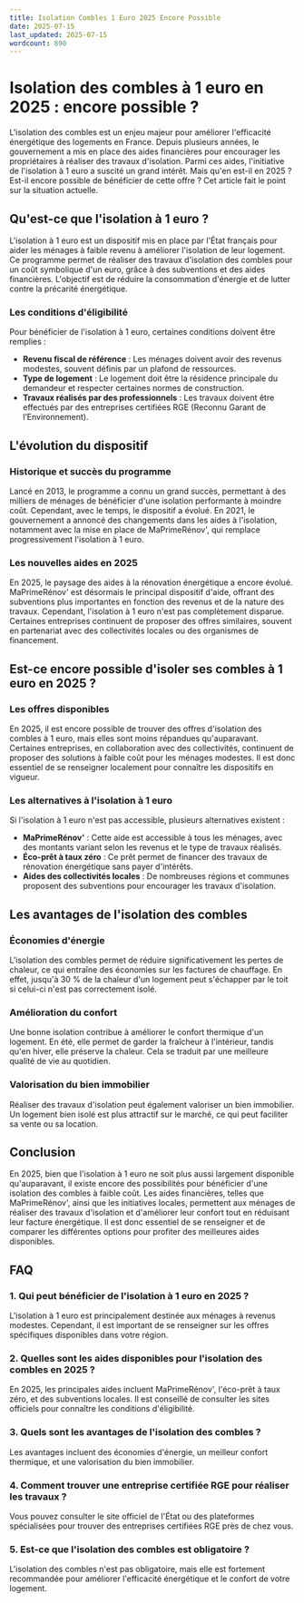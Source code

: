 ```yaml
---
title: Isolation Combles 1 Euro 2025 Encore Possible
date: 2025-07-15
last_updated: 2025-07-15
wordcount: 890
---
```


# Isolation des combles à 1 euro en 2025 : encore possible ?

L'isolation des combles est un enjeu majeur pour améliorer l'efficacité énergétique des logements en France. Depuis plusieurs années, le gouvernement a mis en place des aides financières pour encourager les propriétaires à réaliser des travaux d'isolation. Parmi ces aides, l'initiative de l'isolation à 1 euro a suscité un grand intérêt. Mais qu'en est-il en 2025 ? Est-il encore possible de bénéficier de cette offre ? Cet article fait le point sur la situation actuelle.

## Qu'est-ce que l'isolation à 1 euro ?

L'isolation à 1 euro est un dispositif mis en place par l'État français pour aider les ménages à faible revenu à améliorer l'isolation de leur logement. Ce programme permet de réaliser des travaux d'isolation des combles pour un coût symbolique d'un euro, grâce à des subventions et des aides financières. L'objectif est de réduire la consommation d'énergie et de lutter contre la précarité énergétique.

### Les conditions d'éligibilité

Pour bénéficier de l'isolation à 1 euro, certaines conditions doivent être remplies :

- **Revenu fiscal de référence** : Les ménages doivent avoir des revenus modestes, souvent définis par un plafond de ressources.
- **Type de logement** : Le logement doit être la résidence principale du demandeur et respecter certaines normes de construction.
- **Travaux réalisés par des professionnels** : Les travaux doivent être effectués par des entreprises certifiées RGE (Reconnu Garant de l’Environnement).

## L'évolution du dispositif

### Historique et succès du programme

Lancé en 2013, le programme a connu un grand succès, permettant à des milliers de ménages de bénéficier d'une isolation performante à moindre coût. Cependant, avec le temps, le dispositif a évolué. En 2021, le gouvernement a annoncé des changements dans les aides à l'isolation, notamment avec la mise en place de MaPrimeRénov', qui remplace progressivement l'isolation à 1 euro.

### Les nouvelles aides en 2025

En 2025, le paysage des aides à la rénovation énergétique a encore évolué. MaPrimeRénov' est désormais le principal dispositif d'aide, offrant des subventions plus importantes en fonction des revenus et de la nature des travaux. Cependant, l'isolation à 1 euro n'est pas complètement disparue. Certaines entreprises continuent de proposer des offres similaires, souvent en partenariat avec des collectivités locales ou des organismes de financement.

## Est-ce encore possible d'isoler ses combles à 1 euro en 2025 ?

### Les offres disponibles

En 2025, il est encore possible de trouver des offres d'isolation des combles à 1 euro, mais elles sont moins répandues qu'auparavant. Certaines entreprises, en collaboration avec des collectivités, continuent de proposer des solutions à faible coût pour les ménages modestes. Il est donc essentiel de se renseigner localement pour connaître les dispositifs en vigueur.

### Les alternatives à l'isolation à 1 euro

Si l'isolation à 1 euro n'est pas accessible, plusieurs alternatives existent :

- **MaPrimeRénov'** : Cette aide est accessible à tous les ménages, avec des montants variant selon les revenus et le type de travaux réalisés.
- **Éco-prêt à taux zéro** : Ce prêt permet de financer des travaux de rénovation énergétique sans payer d'intérêts.
- **Aides des collectivités locales** : De nombreuses régions et communes proposent des subventions pour encourager les travaux d'isolation.

## Les avantages de l'isolation des combles

### Économies d'énergie

L'isolation des combles permet de réduire significativement les pertes de chaleur, ce qui entraîne des économies sur les factures de chauffage. En effet, jusqu'à 30 % de la chaleur d'un logement peut s'échapper par le toit si celui-ci n'est pas correctement isolé.

### Amélioration du confort

Une bonne isolation contribue à améliorer le confort thermique d'un logement. En été, elle permet de garder la fraîcheur à l'intérieur, tandis qu'en hiver, elle préserve la chaleur. Cela se traduit par une meilleure qualité de vie au quotidien.

### Valorisation du bien immobilier

Réaliser des travaux d'isolation peut également valoriser un bien immobilier. Un logement bien isolé est plus attractif sur le marché, ce qui peut faciliter sa vente ou sa location.

## Conclusion

En 2025, bien que l'isolation à 1 euro ne soit plus aussi largement disponible qu'auparavant, il existe encore des possibilités pour bénéficier d'une isolation des combles à faible coût. Les aides financières, telles que MaPrimeRénov', ainsi que les initiatives locales, permettent aux ménages de réaliser des travaux d'isolation et d'améliorer leur confort tout en réduisant leur facture énergétique. Il est donc essentiel de se renseigner et de comparer les différentes options pour profiter des meilleures aides disponibles.

## FAQ

### 1. Qui peut bénéficier de l'isolation à 1 euro en 2025 ?

L'isolation à 1 euro est principalement destinée aux ménages à revenus modestes. Cependant, il est important de se renseigner sur les offres spécifiques disponibles dans votre région.

### 2. Quelles sont les aides disponibles pour l'isolation des combles en 2025 ?

En 2025, les principales aides incluent MaPrimeRénov', l'éco-prêt à taux zéro, et des subventions locales. Il est conseillé de consulter les sites officiels pour connaître les conditions d'éligibilité.

### 3. Quels sont les avantages de l'isolation des combles ?

Les avantages incluent des économies d'énergie, un meilleur confort thermique, et une valorisation du bien immobilier.

### 4. Comment trouver une entreprise certifiée RGE pour réaliser les travaux ?

Vous pouvez consulter le site officiel de l'État ou des plateformes spécialisées pour trouver des entreprises certifiées RGE près de chez vous.

### 5. Est-ce que l'isolation des combles est obligatoire ?

L'isolation des combles n'est pas obligatoire, mais elle est fortement recommandée pour améliorer l'efficacité énergétique et le confort de votre logement.
